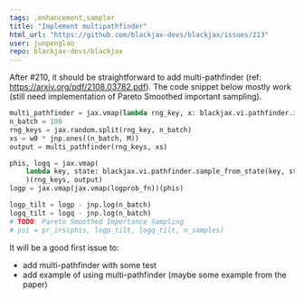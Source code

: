```yaml
---
tags: ,enhancement,sampler
title: "Implement multipathfinder"
html_url: "https://github.com/blackjax-devs/blackjax/issues/213"
user: junpenglao
repo: blackjax-devs/blackjax
---
```


After #210, it should be straightforward to add multi-pathfinder (ref: https://arxiv.org/pdf/2108.03782.pdf). The code snippet below mostly work (still need implementation of Pareto Smoothed important sampling).

```python
multi_pathfinder = jax.vmap(lambda rng_key, x: blackjax.vi.pathfinder.init(rng_key, logprob_fn, x))
n_batch = 100
rng_keys = jax.random.split(rng_key, n_batch)
xs = w0 * jnp.ones((n_batch, M))
output = multi_pathfinder(rng_keys, xs)

phis, logq = jax.vmap(
    lambda key, state: blackjax.vi.pathfinder.sample_from_state(key, state, 5_000)
    )(rng_keys, output)
logp = jax.vmap(jax.vmap(logprob_fn))(phis)

logp_tilt = logp - jnp.log(n_batch)
logq_tilt = logq - jnp.log(n_batch)
# TODO: Pareto Smoothed Importance Sampling
# psi = pr_irs(phis, logp_tilt, logq_tilt, n_samples)
```

It will be a good first issue to:
- add multi-pathfinder with some test
- add example of using multi-pathfinder (maybe some example from the paper)